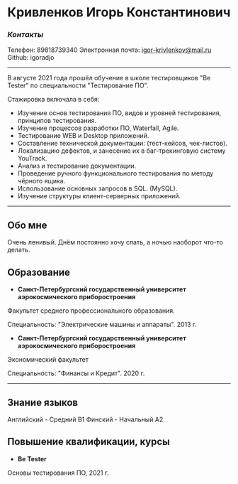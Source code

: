 # Кривленков Игорь Константинович

### _Контакты_

Телефон: 89818739340
Электронная почта: igor-krivlenkov@mail.ru
Github: igoradjo

---

В августе 2021 года прошёл обучение в школе тестировщиков "Be Tester" по специальности "Тестирование ПО".

Стажировка включала в себя:

- Изучение основ тестирования ПО, видов и уровней тестирования, принципов тестирования.
- Изучение процессов разработки ПО, Waterfall, Agile.
- Тестирование WEB и Desktop приложений.
- Составление технической документации: (тест-кейсов, чек-листов).
- Локализацию дефектов, и занесение их в баг-трекинговую систему YouTrack.
- Анализ и тестирование документации.
- Проведение ручного функционального тестирования по методу чёрного ящика.
- Использование основных запросов в SQL. (MySQL).
- Изучение структуры клиент-серверных приложений.

---

## Обо мне

Очень ленивый. Днём постоянно хочу спать, а ночью наоборот что-то делать.

## Образование

- **Санкт-Петербургский государственный университет аэрокосмического приборостроения**

Факультет среднего профессионального образования.

Специальность: "Электрические машины и аппараты". 2013 г.

- **Санкт-Петербургский государственный университет аэрокосмического приборостроения**

Экономический факультет

Специальность: "Финансы и Кредит". 2020 г.

---

## Знание языков

Английский - Средний B1
Финский - Начальный A2

## Повышение квалификации, курсы

- **Be Tester**

Основы тестирования ПО, 2021 г.

